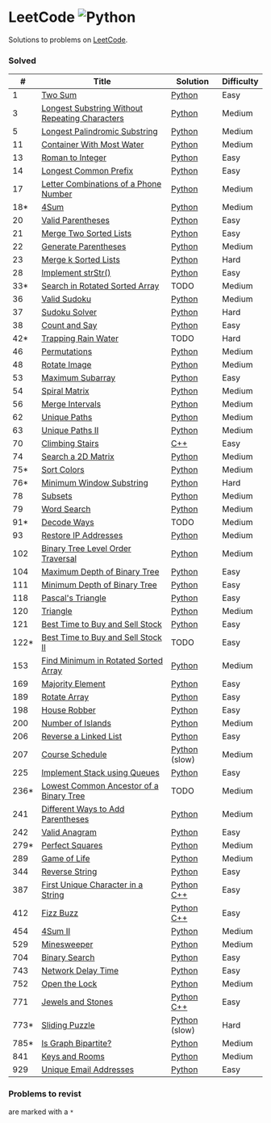 # LeetCode ![Python](https://img.shields.io/badge/language-Python%20/%20C++-blue.svg)

Solutions to problems on [LeetCode](https://leetcode.com/).

### Solved

|  #  | Title           |  Solution       | Difficulty    |
|-----|---------------- | --------------- | ------------- |
1 | [Two Sum](https://leetcode.com/problems/two-sum) | [Python](./python/two-sum.py) | Easy
3 | [Longest Substring Without Repeating Characters](https://leetcode.com/problems/longest-substring-without-repeating-characters) | [Python](./python/longest-substring-without-repeating-characters.py) | Medium
5 | [Longest Palindromic Substring](https://leetcode.com/problems/longest-palindromic-substring) | [Python](./python/longest-palindromic-substring.py) | Medium
11 | [Container With Most Water](https://leetcode.com/problems/container-with-most-water) | [Python](./python/container-with-most-water.py) | Medium
13 | [Roman to Integer](https://leetcode.com/problems/roman-to-integer) | [Python](python/roman-to-integer.py) | Easy
14 | [Longest Common Prefix](https://leetcode.com/problems/longest-common-prefix.py) | [Python](./python/longest-common-prefix.py) | Easy
17 | [Letter Combinations of a Phone Number](https://leetcode.com/problems/letter-combinations-of-a-phone-number) | [Python](./python/letter-combinations-of-a-phone-number.py) | Medium
18* | [4Sum](https://leetcode.com/problems/4sum) | [Python](./python/4sum.py) | Medium
20 | [Valid Parentheses](https://leetcode.com/problems/valid-parentheses) | [Python](./python/valid-parentheses.py) | Easy
21 | [Merge Two Sorted Lists](https://leetcode.com/problems/merge-two-sorted-lists) | [Python](./python/merge-two-sorted-lists.py) | Easy
22 | [Generate Parentheses](https://leetcode.com/problems/generate-parentheses) | [Python](./python/generate-parentheses) | Medium
23 | [Merge k Sorted Lists](https://leetcode.com/problems/merge-k-sorted-lists) | [Python](./python/merge-k-sorted-lists.py) | Hard
28 | [Implement strStr()](https://leetcode.com/problems/implement-strstr) | [Python](./python/implement-strstr.py) | Easy
33* | [Search in Rotated Sorted Array](https://leetcode.com/problems/search-in-rotated-sorted-array) | TODO | Medium
36 | [Valid Sudoku](https://leetcode.com/problems/valid-sudoku) | [Python](./python/valid-sudoku.py) | Medium
37 | [Sudoku Solver](https://leetcode.com/problems/sudoku-solver) | [Python](./python/sudoku-solver.py) | Hard
38 | [Count and Say](https://leetcode.com/problems/count-and-say) | [Python](./python/count-and-say.py) | Easy
42* | [Trapping Rain Water](https://leetcode.com/problems/trapping-rain-water) | TODO | Hard
46 | [Permutations](https://leetcode.com/problems/permutations/) | [Python](./python/permutations.py) | Medium
48 | [Rotate Image](https://leetcode.com/problems/rotate-image) | [Python](./python/rotate-image.py) | Medium
53 | [Maximum Subarray](https://leetcode.com/problems/maximum-subarray) | [Python](./python/maximum-subarray.py) | Easy
54 | [Spiral Matrix](https://leetcode.com/problems/spiral-matrix) | [Python](./python/spiral-matrix.py) | Medium
56 | [Merge Intervals](https://leetcode.com/problems/merge-intervals) | [Python](./python/merge-intervals.py) | Medium
62 | [Unique Paths](https://leetcode.com/problems/unique-paths) | [Python](./python/unique-paths.py) | Medium
63 | [Unique Paths II](https://leetcode.com/problems/unique-paths-ii/) | [Python](./python/unique-paths-ii.py) | Medium
70 | [Climbing Stairs](https://leetcode.com/problems/climbing-stairs) | [C++](./cpp/climbing-stairs.cc) | Easy
74 | [Search a 2D Matrix](https://leetcode.com/problems/search-a-2d-matrix) | [Python](./python/search-a-2d-matrix.py) | Medium
75* | [Sort Colors](https://leetcode.com/problems/sort-colors) | [Python](./python/sort-colors.py) | Medium
76* | [Minimum Window Substring](https://leetcode.com/problems/minimum-window-substring) | [Python](./python/minimum-window-substring.py) | Hard
78 | [Subsets](https://leetcode.com/problems/subsets) | [Python](./python/subsets.py) | Medium
79 | [Word Search](https://leetcode.com/problems/word-search) | [Python](./python/word-search.py) | Medium
91* | [Decode Ways](https://leetcode.com/problems/decode-ways) | TODO | Medium
93 | [Restore IP Addresses](https://leetcode.com/problems/restore-ip-addresses) | [Python](./python/restore-ip-addresses.py) | Medium
102 | [Binary Tree Level Order Traversal](https://leetcode.com/problems/binary-tree-level-order-traversal) | [Python](./python/binary-tree-level-order-traversal.py) | Medium
104 | [Maximum Depth of Binary Tree](https://leetcode.com/problems/maximum-depth-of-binary-tree) | [Python](./python/maximum-depth-of-binary-tree.py) | Easy
111 | [Minimum Depth of Binary Tree](https://leetcode.com/problems/minimum-depth-of-binary-tree) | [Python](./python/minimum-depth-of-binary-tree.py) | Easy
118 | [Pascal's Triangle](https://leetcode.com/problems/pascals-triangle) | [Python](./python/pascals-triangle.py) | Easy
120 | [Triangle](https://leetcode.com/problems/triangle) | [Python](./python/triangle.py) | Medium
121 | [Best Time to Buy and Sell Stock](https://leetcode.com/problems/best-time-to-buy-and-sell-stock) | [Python](./python/best-time-to-buy-and-sell-stock.py) | Easy
122* | [Best Time to Buy and Sell Stock II](https://leetcode.com/problems/best-time-to-buy-and-sell-stock-ii) | TODO | Easy
153 | [Find Minimum in Rotated Sorted Array](https://leetcode.com/problems/find-minimum-in-rotated-sorted-array) | [Python](./python/find-minimum-in-rotated-sorted-array.py) | Medium
169 | [Majority Element](https://leetcode.com/problems/majority-element) | [Python](./python/majority-element.py) | Easy
189 | [Rotate Array](https://leetcode.com/problems/rotate-array) | [Python](./python/rotate-array.py) | Easy
198 | [House Robber](https://leetcode.com/problems/house-robber) | [Python](./python/house-robber.py) | Easy
200 | [Number of Islands](https://leetcode.com/problems/number-of-islands) | [Python](./python/number-of-islands.py) | Medium
206 | [Reverse a Linked List](https://leetcode.com/problems/reverse-linked-list) | [Python](./python/reverse-linked-list.py) | Easy
207 | [Course Schedule](https://leetcode.com/problems/course-schedule) | [Python](./python/course-schedule.py) (slow) | Medium
225 | [Implement Stack using Queues](https://leetcode.com/problems/implement-stack-using-queues) | [Python](./python/implement-stack-using-queues.py) | Easy
236* | [Lowest Common Ancestor of a Binary Tree](https://leetcode.com/problems/lowest-common-ancestor-of-a-binary-tree) | TODO | Medium
241 | [Different Ways to Add Parentheses](https://leetcode.com/problems/different-ways-to-add-parentheses) | [Python](./python/different-ways-to-add-parentheses.py) | Medium
242 | [Valid Anagram](https://leetcode.com/problems/valid-anagram) | [Python](./python/valid-anagram.py) | Easy
279* | [Perfect Squares](https://leetcode.com/problems/perfect-squares) | [Python](./python/perfect-squares.py) | Medium
289 | [Game of Life](https://leetcode.com/problems/game-of-life) | [Python](./python/game-of-life.py) | Medium
344 | [Reverse String](https://leetcode.com/problems/reverse-string) | [Python](./python/reverse-string.py) | Easy
387 | [First Unique Character in a String](https://leetcode.com/problems/first-unique-character-in-a-string) | [Python](./python/first-unique-character-in-a-string.py) [C++](./cpp/first-unique-character-in-a-string.cc) | Easy
412 | [Fizz Buzz](https://leetcode.com/problems/fizz-buzz) | [Python](./python/fizz-buzz.py) [C++](./cpp/fizz-buzz.cc) | Easy
454 | [4Sum II](https://leetcode.com/problems/4sum-ii) | [Python](./python/4sum-ii.py) | Medium
529 | [Minesweeper](https://leetcode.com/problems/minesweeper) | [Python](./python/minesweeper.py) | Medium
704 | [Binary Search](https://leetcode.com/problems/binary-search) | [Python](./python/binary-search.py) | Easy
743 | [Network Delay Time](https://leetcode.com/problems/network-delay-time) | [Python](./python/network-delay-time.py) | Easy
752 | [Open the Lock](https://leetcode.com/problems/open-the-lock) | [Python](./python/open-the-lock.py) | Medium
771 | [Jewels and Stones](https://leetcode.com/problems/jewels-and-stones) | [Python](./python/jewels-and-stones.py) [C++](./cpp/jewels-and-stones.cc) | Easy
773* | [Sliding Puzzle](https://leetcode.com/problems/sliding-puzzle) | [Python](./python/sliding-puzzle.py) (slow) | Hard
785* | [Is Graph Bipartite?](https://leetcode.com/problems/is-graph-bipartite) | [Python](./python/is-graph-bipartite.py) | Medium
841 | [Keys and Rooms](https://leetcode.com/problems/keys-and-rooms) | [Python](./python/keys-and-rooms.py) | Medium
929 | [Unique Email Addresses](https://leetcode.com/problems/unique-email-addresses) | [Python](./python/unique-email-addresses.py) | Easy

### Problems to revist

are marked with a `*`
